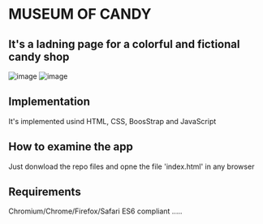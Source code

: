 # MUSEUM OF CANDY

## It's a ladning page for a colorful and fictional candy shop

![image](https://user-images.githubusercontent.com/77078308/185155918-392ee821-349b-4a90-8b1a-852497d4162c.png)
![image](https://user-images.githubusercontent.com/77078308/185156007-24931b8d-e846-47fa-9456-4406f3ed8930.png)


## Implementation

It's implemented usind HTML, CSS, BoosStrap and JavaScript

## How to examine the app

Just donwload the repo files and opne the file 'index.html' in any browser

## Requirements


Chromium/Chrome/Firefox/Safari
ES6 compliant
.....

